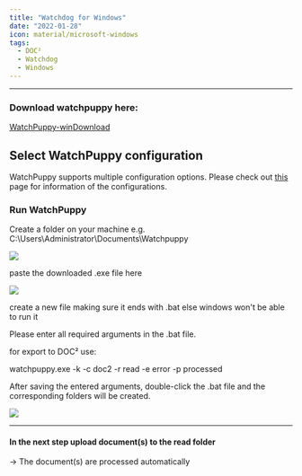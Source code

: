 ```yaml
---
title: "Watchdog for Windows"
date: "2022-01-28"
icon: material/microsoft-windows
tags:
  - DOC²
  - Watchdog
  - Windows
---
```

---

### Download watchpuppy here:

[WatchPuppy-win](https://docs.cloudintegration.eu/wp-content/uploads/2022/03/WatchPuppy-win.zip)[Download](https://docs.cloudintegration.eu/wp-content/uploads/2022/03/WatchPuppy-win.zip)

## Select WatchPuppy configuration

WatchPuppy supports multiple configuration options. Please check out [this](/doc2/doc2app/import/watchpuppy-configuration/) page for information of the configurations.

### Run WatchPuppy

Create a folder on your machine e.g. C:\\Users\\Administrator\\Documents\\Watchpuppy

![](/_images/doc2/watchpuppy_exe-1-1024x164.png)

paste the downloaded .exe file here

![](/_images/doc2/run_bat-1-1024x194.png)

create a new file making sure it ends with .bat else windows won't be able to run it

Please enter all required arguments in the .bat file.

for export to DOC² use:

watchpuppy.exe -k <API Key> -c doc2 -r read -e error -p processed

After saving the entered arguments, double-click the .bat file and the corresponding folders will be created.

![](/_images/doc2/watchpuppy-folder-after-running_bat-1024x306.png)

* * *

#### In the next step upload document(s) to the read folder

\-> The document(s) are processed automatically
